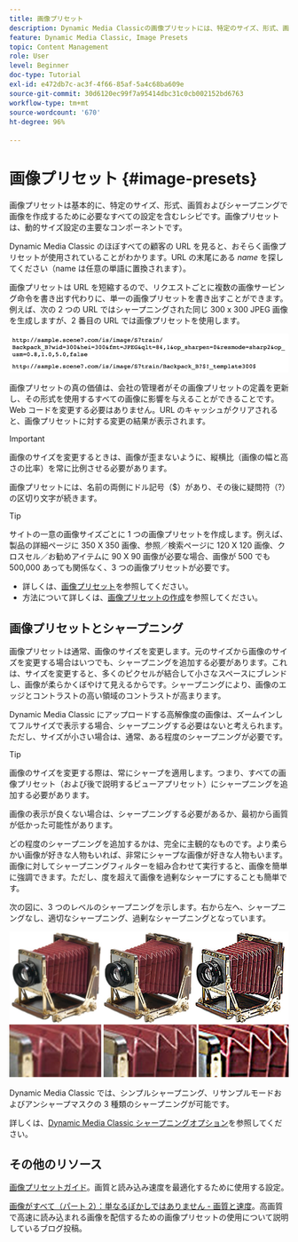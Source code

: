 ```yaml
---
title: 画像プリセット
description: Dynamic Media Classicの画像プリセットには、特定のサイズ、形式、画質およびシャープニングでの画像の作成に必要なすべての設定が含まれています。 画像プリセットは、動的サイズ設定の主要なコンポーネントです。 Dynamic Media Classic で URL を見ると、画像プリセットが使用されているかどうかを簡単に確認できます。画像プリセットと、それが役に立つ理由およびその作成方法について説明します。
feature: Dynamic Media Classic, Image Presets
topic: Content Management
role: User
level: Beginner
doc-type: Tutorial
exl-id: e472db7c-ac3f-4f66-85af-5a4c68ba609e
source-git-commit: 30d6120ec99f7a95414dbc31c0cb002152bd6763
workflow-type: tm+mt
source-wordcount: '670'
ht-degree: 96%

---
```


# 画像プリセット {#image-presets}

画像プリセットは基本的に、特定のサイズ、形式、画質およびシャープニングで画像を作成するために必要なすべての設定を含むレシピです。画像プリセットは、動的サイズ設定の主要なコンポーネントです。

Dynamic Media Classic のほぼすべての顧客の URL を見ると、おそらく画像プリセットが使用されていることがわかります。URL の末尾にある $name$ を探してください（name は任意の単語に置換されます）。

画像プリセットは URL を短縮するので、リクエストごとに複数の画像サービング命令を書き出す代わりに、単一の画像プリセットを書き出すことができます。例えば、次の 2 つの URL ではシャープニングされた同じ 300 x 300 JPEG 画像を生成しますが、2 番目の URL では画像プリセットを使用します。

![画像](assets/image-presets/image-preset-2.png)

画像プリセットの真の価値は、会社の管理者がその画像プリセットの定義を更新し、その形式を使用するすべての画像に影響を与えることができることです。Web コードを変更する必要はありません。URL のキャッシュがクリアされると、画像プリセットに対する変更の結果が表示されます。

>[!IMPORTANT]
>
>画像のサイズを変更するときは、画像が歪まないように、縦横比（画像の幅と高さの比率）を常に比例させる必要があります。

画像プリセットには、名前の両側にドル記号（$）があり、その後に疑問符（?）の区切り文字が続きます。

>[!TIP]
>
>サイトの一意の画像サイズごとに 1 つの画像プリセットを作成します。例えば、製品の詳細ページに 350 X 350 画像、参照／検索ページに 120 X 120 画像、クロスセル／お勧めアイテムに 90 X 90 画像が必要な場合、画像が 500 でも 500,000 あっても関係なく、3 つの画像プリセットが必要です。

- 詳しくは、[画像プリセット](https://experienceleague.adobe.com/docs/dynamic-media-classic/using/image-sizing/setting-image-presets.html?lang=ja)を参照してください。
- 方法について詳しくは、[画像プリセットの作成](https://experienceleague.adobe.com/docs/dynamic-media-classic/using/image-sizing/setting-image-presets.html?lang=ja#creating-an-image-preset)を参照してください。

## 画像プリセットとシャープニング

画像プリセットは通常、画像のサイズを変更します。元のサイズから画像のサイズを変更する場合はいつでも、シャープニングを追加する必要があります。これは、サイズを変更すると、多くのピクセルが結合して小さなスペースにブレンドし、画像が柔らかくぼやけて見えるからです。シャープニングにより、画像のエッジとコントラストの高い領域のコントラストが高まります。

Dynamic Media Classic にアップロードする高解像度の画像は、ズームインしてフルサイズで表示する場合、シャープニングする必要はないと考えられます。ただし、サイズが小さい場合は、通常、ある程度のシャープニングが必要です。

>[!TIP]
>
>画像のサイズを変更する際は、常にシャープを適用します。つまり、すべての画像プリセット（および後で説明するビューアプリセット）にシャープニングを追加する必要があります。
>
>画像の表示が良くない場合は、シャープニングする必要があるか、最初から画質が低かった可能性があります。

どの程度のシャープニングを追加するかは、完全に主観的なものです。より柔らかい画像が好きな人物もいれば、非常にシャープな画像が好きな人物もいます。画像に対してシャープニングフィルターを組み合わせて実行すると、画像を簡単に強調できます。ただし、度を超えて画像を過剰なシャープにすることも簡単です。

次の図に、3 つのレベルのシャープニングを示します。右から左へ、シャープニングなし、適切なシャープニング、過剰なシャープニングとなっています。

![画像](assets/image-presets/image-presets-1.jpg)

Dynamic Media Classic では、シンプルシャープニング、リサンプルモードおよびアンシャープマスクの 3 種類のシャープニングが可能です。

詳しくは、[Dynamic Media Classic シャープニングオプション](https://experienceleague.adobe.com/docs/dynamic-media-classic/using/master-files/sharpening-image.html?lang=ja#sharpening_an_image)を参照してください。

## その他のリソース

[画像プリセットガイド](https://www.adobe.com/content/dam/www/us/en/experience-manager/pdfs/dynamic-media-image-preset-guide.pdf)。画質と読み込み速度を最適化するために使用する設定。

[画像がすべて（パート 2）：単なるぼかしではありません - 画質と速度](https://theblog.adobe.com/image-is-everything-part-2-its-never-just-a-blur-quality-versus-speed/)。高画質で高速に読み込まれる画像を配信するための画像プリセットの使用について説明しているブログ投稿。
